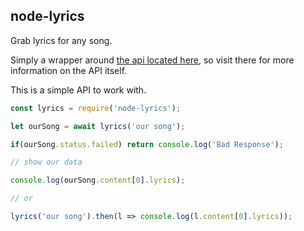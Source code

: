 ## node-lyrics
Grab lyrics for any song.

Simply a wrapper around [the api located here](http://api.canarado.xyz), so visit there for more information on the API itself.

This is a simple API to work with.
```js
const lyrics = require('node-lyrics');

let ourSong = await lyrics('our song');

if(ourSong.status.failed) return console.log('Bad Response');

// show our data

console.log(ourSong.content[0].lyrics);

// or

lyrics('our song').then(l => console.log(l.content[0].lyrics));
```
